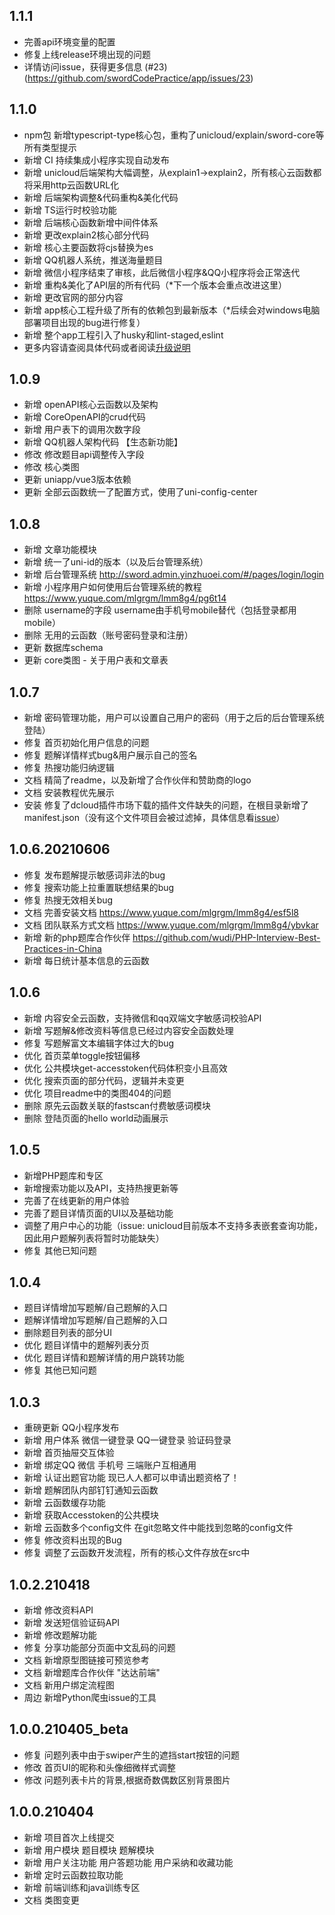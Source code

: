 ## 1.1.1
- 完善api环境变量的配置
- 修复上线release环境出现的问题
- 详情访问issue，获得更多信息 (#23)(https://github.com/swordCodePractice/app/issues/23)
## 1.1.0
- npm包 新增typescript-type核心包，重构了unicloud/explain/sword-core等所有类型提示
- 新增 CI 持续集成小程序实现自动发布
- 新增 unicloud后端架构大幅调整，从explain1->explain2，所有核心云函数都将采用http云函数URL化
- 新增 后端架构调整&代码重构&美化代码
- 新增 TS运行时校验功能
- 新增 后端核心函数新增中间件体系
- 新增 更改explain2核心部分代码
- 新增 核心主要函数将cjs替换为es
- 新增 QQ机器人系统，推送海量题目
- 新增 微信小程序结束了审核，此后微信小程序&QQ小程序将会正常迭代
- 新增 重构&美化了API层的所有代码（*下一个版本会重点改进这里）
- 新增 更改官网的部分内容
- 新增 app核心工程升级了所有的依赖包到最新版本（*后续会对windows电脑部署项目出现的bug进行修复）
- 新增 整个app工程引入了husky和lint-staged,eslint
- 更多内容请查阅具体代码或者阅读[升级说明](https://www.yinzhuoei.com/index.php/archives/590/)

## 1.0.9
- 新增 openAPI核心云函数以及架构
- 新增 CoreOpenAPI的crud代码
- 新增 用户表下的调用次数字段
- 新增 QQ机器人架构代码 【生态新功能】
- 修改 修改题目api调整传入字段
- 修改 核心类图
- 更新 uniapp/vue3版本依赖
- 更新 全部云函数统一了配置方式，使用了uni-config-center
## 1.0.8
- 新增 文章功能模块
- 新增 统一了uni-id的版本（以及后台管理系统）
- 新增 后台管理系统 http://sword.admin.yinzhuoei.com/#/pages/login/login
- 新增 小程序用户如何使用后台管理系统的教程 https://www.yuque.com/mlgrgm/lmm8g4/pg6t14
- 删除 username的字段 username由手机号mobile替代（包括登录都用mobile）
- 删除 无用的云函数（账号密码登录和注册）
- 更新 数据库schema
- 更新 core类图 - 关于用户表和文章表
## 1.0.7
- 新增 密码管理功能，用户可以设置自己用户的密码（用于之后的后台管理系统登陆）
- 修复 首页初始化用户信息的问题
- 修复 题解详情样式bug&用户展示自己的签名
- 修复 热搜功能归纳逻辑
- 文档 精简了readme，以及新增了合作伙伴和赞助商的logo
- 文档 安装教程优先展示
- 安装 修复了dcloud插件市场下载的插件文件缺失的问题，在根目录新增了manifest.json（没有这个文件项目会被过滤掉，具体信息看[issue](https://github.com/swordCodePractice/InternetQuestionBank/issues/17)）
## 1.0.6.20210606
- 修复 发布题解提示敏感词非法的bug
- 修复 搜索功能上拉重置联想结果的bug
- 修复 热搜无效相关bug
- 文档 完善安装文档 https://www.yuque.com/mlgrgm/lmm8g4/esf5l8
- 文档 团队联系方式文档  https://www.yuque.com/mlgrgm/lmm8g4/ybvkar
- 新增 新的php题库合作伙伴 https://github.com/wudi/PHP-Interview-Best-Practices-in-China
- 新增 每日统计基本信息的云函数
## 1.0.6
- 新增 内容安全云函数，支持微信和qq双端文字敏感词校验API
- 新增 写题解&修改资料等信息已经过内容安全函数处理
- 修复 写题解富文本编辑字体过大的bug
- 优化 首页菜单toggle按钮偏移
- 优化 公共模块get-accesstoken代码体积变小且高效
- 优化 搜索页面的部分代码，逻辑并未变更
- 优化 项目readme中的类图404的问题
- 删除 原先云函数关联的fastscan付费敏感词模块
- 删除 登陆页面的hello world动画展示
## 1.0.5
- 新增PHP题库和专区
- 新增搜索功能以及API，支持热搜更新等
- 完善了在线更新的用户体验
- 完善了题目详情页面的UI以及基础功能
- 调整了用户中心的功能（issue: unicloud目前版本不支持多表嵌套查询功能，因此用户题解列表将暂时功能缺失）
- 修复 其他已知问题
## 1.0.4
- 题目详情增加写题解/自己题解的入口
- 题解详情增加写题解/自己题解的入口
- 删除题目列表的部分UI
- 优化 题目详情中的题解列表分页
- 优化 题目详情和题解详情的用户跳转功能
- 修复 其他已知问题
## 1.0.3
- 重磅更新 QQ小程序发布  
- 新增 用户体系 微信一键登录 QQ一键登录 验证码登录  
- 新增 首页抽屉交互体验
- 新增 绑定QQ 微信 手机号 三端账户互相通用
- 新增 认证出题官功能 现已人人都可以申请出题资格了！
- 新增 题解团队内部钉钉通知云函数
- 新增 云函数缓存功能
- 新增 获取Accesstoken的公共模块
- 新增 云函数多个config文件 在git忽略文件中能找到忽略的config文件
- 修复 修改资料出现的Bug
- 修复 调整了云函数开发流程，所有的核心文件存放在src中
## 1.0.2.210418
- 新增 修改资料API
- 新增 发送短信验证码API
- 新增 修改题解功能
- 修复 分享功能部分页面中文乱码的问题
- 文档 新增原型图链接可预览参考
- 文档 新增题库合作伙伴 "达达前端"
- 文档 新用户绑定流程图
- 周边 新增Python爬虫issue的工具
## 1.0.0.210405_beta
- 修复 问题列表中由于swiper产生的遮挡start按钮的问题
- 修改 首页UI的昵称和头像细微样式调整
- 修改 问题列表卡片的背景,根据奇数偶数区别背景图片
## 1.0.0.210404
- 新增 项目首次上线提交
- 新增 用户模块 题目模块 题解模块
- 新增 用户关注功能 用户答题功能 用户采纳和收藏功能
- 新增 定时云函数拉取功能
- 新增 前端训练和java训练专区
- 文档 类图变更
